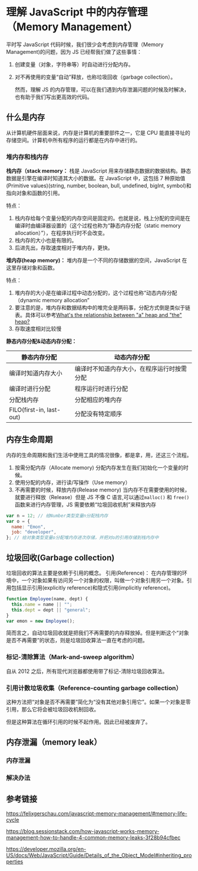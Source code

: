 # 理解 JavaScript 中的内存管理（Memory Management）

平时写 JavaScript 代码时候，我们很少会考虑到内存管理（Memory Management)的问题，因为 JS 已经帮我们做了这些事情：

1.  创建变量（对象，字符串等）时自动进行分配内存。
2.  对不再使用的变量“自动”释放，也称垃圾回收（garbage collection）。

    然而，理解 JS 的内存管理，可以在我们遇到内存泄漏问题的时候及时解决，也有助于我们写出更高效的代码。

## 什么是内存

从计算机硬件层面来说，内存是计算机的重要部件之一，它是 CPU 能直接寻址的存储空间。计算机中所有程序的运行都是在内存中进行的。

### 堆内存和栈内存

**栈内存（stack memory：**
栈是 JavaScript 用来存储静态数据的数据结构。静态数据是引擎在编译时知道其大小的数据。在 JavaScript 中，这包括 7 种原始值(Primitive values)(string, number, boolean, bull, undefined, bigInt, symbol)和指向对象和函数的引用。

特点：

1. 栈内存给每个变量分配的内存空间是固定的。也就是说，栈上分配的空间是在编译时由编译器设置的（这个过程也称为“静态内存分配（static memory allocation）”），在程序执行时不会改变。
2. 栈内存的大小也是有限的。
3. 后进先出，存取速度相对于堆内存，更快。

**堆内存(heap memory)：**
堆内存是一个不同的存储数据的空间，JavaScript 在这里存储对象和函数。

特点：

1. 堆内存的大小是在编译过程中动态分配的，这个过程也称“动态内存分配（dynamic memory allocation”
2. 要注意的是，堆内存和数据结构中的堆完全是两码事，分配方式倒是类似于链表。具体可以参考[What's the relationship between "a" heap and "the" heap?](https://stackoverflow.com/questions/756861/whats-the-relationship-between-a-heap-and-the-heap)
3. 存取速度相对比较慢

**静态内存分配&动态内存分配：**

| 静态内存分配             | 动态内存分配                               |
| ------------------------ | ------------------------------------------ |
| 编译时知道内存大小       | 编译时不知道内存大小，在程序运行时按需分配 |
| 编译时进行分配           | 程序运行时进行分配                         |
| 分配栈内存               | 分配相应的堆内存                           |
| FILO(first-in, last-out) | 分配没有特定顺序                           |

## 内存生命周期

内存的生命周期和我们生活中使用工具的情况很像，都是拿，用，还这三个流程。

1.  按需分配内存（Allocate memory)
    分配内存发生在我们初始化一个变量的时候。
2.  使用分配的内存，进行读/写操作（Use memory）
3.  不再需要的时候，释放内存(Release memory)
    当内存不在需要使用的时候，就要进行释放（Release）但是 JS 不像 C 语言,可以通过`malloc()` 和 `free()`函数来进行内存管理，JS 需要依赖“垃圾回收机制”来释放内存

```javascript
var n = 12; // 给Number类型变量n分配栈内存
var o = {
  name: "Emon",
  job: "developer",
}; // 给对象类型变量o分配堆内存进次存储，并把对o的引用存储到栈内存中
```

## 垃圾回收(Garbage collection)

垃圾回收的算法主要是依赖于引用的概念。
引用(Reference)： 在内存管理的环境中，一个对象如果有访问另一个对象的权限，叫做一个对象引用另一个对象。引用包括显示引用(explicitly reference)和隐式引用(implicitly reference)。

```javascript
function Employee(name, dept) {
  this.name = name || "";
  this.dept = dept || "general";
}
var emon = new Employee();
```

简而言之，自动垃圾回收就是把我们不再需要的内存释放掉。但是判断这个“对象是否不再需要”的状态，则是垃圾回收算法一直在考虑的问题。

### 标记-清除算法（Mark-and-sweep algorithm）

自从 2012 之后，所有现代浏览器都使用带了标记-清除垃圾回收算法。

### 引用计数垃圾收集（Reference-counting garbage collection）

这种方法把“对象是否不再需要”简化为“没有其他对象引用它”。如果一个对象是零引用，那么它将会被垃圾回收机制回收。

但是这种算法在循环引用的时候不起作用。因此已经被废弃了。

## 内存泄漏（memory leak）

### 内存泄漏

### 解决办法

## 参考链接

https://felixgerschau.com/javascript-memory-management/#memory-life-cycle

https://blog.sessionstack.com/how-javascript-works-memory-management-how-to-handle-4-common-memory-leaks-3f28b94cfbec

https://developer.mozilla.org/en-US/docs/Web/JavaScript/Guide/Details_of_the_Object_Model#inheriting_properties

